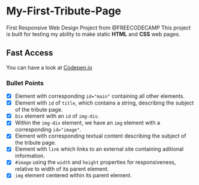 # My-First-Tribute-Page

First Responsive Web Design Project from @FREECODECAMP
This project is built for testing my ability to make static **HTML** and **CSS** web pages. 

## Fast Access

You can have a look at [Codepen.io](https://codepen.io/lux-source/pen/popxdLE)

### Bullet Points

- [x] Element with corresponding `id="main"` containing all other elements.
- [x] Element with `id` of `title`, which contains a string, describing the subject of the tribute page.
- [x] `Div` element with an `id` of `img-div`.
- [x] Within the `img-div` element, we have an `img` element with a corresponding `id="image"`.
- [x] Element with corresponding textual content describing the subject of the tribute page.
- [x] Element with `link` which links to an external site containing aditional information.
- [x] `#image` using the `width` and `height` properties for responsiveness, relative to width of its parent element.
- [x] `img` element centered within its parent element. 
